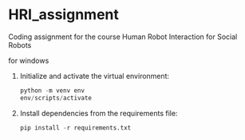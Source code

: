 # HRI_assignment
Coding assignment for the course Human Robot Interaction for Social Robots

for windows  
1. Initialize and activate the virtual environment:
    ```python
   python -m venv env
   env/scripts/activate
   ```
2. Install dependencies from the requirements file:
   ```python
   pip install -r requirements.txt
   ``` 
